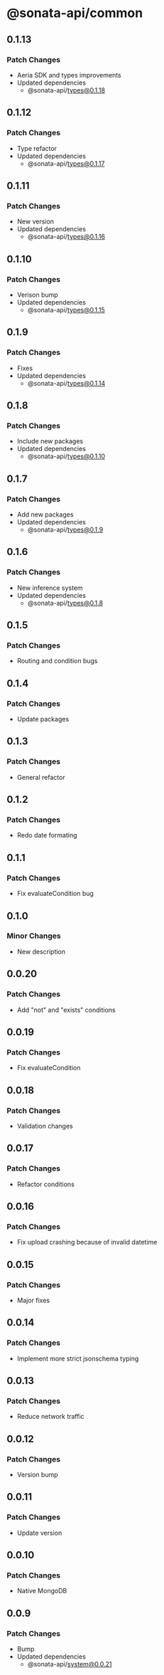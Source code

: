 # @sonata-api/common

## 0.1.13

### Patch Changes

- Aeria SDK and types improvements
- Updated dependencies
  - @sonata-api/types@0.1.18

## 0.1.12

### Patch Changes

- Type refactor
- Updated dependencies
  - @sonata-api/types@0.1.17

## 0.1.11

### Patch Changes

- New version
- Updated dependencies
  - @sonata-api/types@0.1.16

## 0.1.10

### Patch Changes

- Verison bump
- Updated dependencies
  - @sonata-api/types@0.1.15

## 0.1.9

### Patch Changes

- Fixes
- Updated dependencies
  - @sonata-api/types@0.1.14

## 0.1.8

### Patch Changes

- Include new packages
- Updated dependencies
  - @sonata-api/types@0.1.10

## 0.1.7

### Patch Changes

- Add new packages
- Updated dependencies
  - @sonata-api/types@0.1.9

## 0.1.6

### Patch Changes

- New inference system
- Updated dependencies
  - @sonata-api/types@0.1.8

## 0.1.5

### Patch Changes

- Routing and condition bugs

## 0.1.4

### Patch Changes

- Update packages

## 0.1.3

### Patch Changes

- General refactor

## 0.1.2

### Patch Changes

- Redo date formating

## 0.1.1

### Patch Changes

- Fix evaluateCondition bug

## 0.1.0

### Minor Changes

- New description

## 0.0.20

### Patch Changes

- Add "not" and "exists" conditions

## 0.0.19

### Patch Changes

- Fix evaluateCondition

## 0.0.18

### Patch Changes

- Validation changes

## 0.0.17

### Patch Changes

- Refactor conditions

## 0.0.16

### Patch Changes

- Fix upload crashing because of invalid datetime

## 0.0.15

### Patch Changes

- Major fixes

## 0.0.14

### Patch Changes

- Implement more strict jsonschema typing

## 0.0.13

### Patch Changes

- Reduce network traffic

## 0.0.12

### Patch Changes

- Version bump

## 0.0.11

### Patch Changes

- Update version

## 0.0.10

### Patch Changes

- Native MongoDB

## 0.0.9

### Patch Changes

- Bump
- Updated dependencies
  - @sonata-api/system@0.0.21
